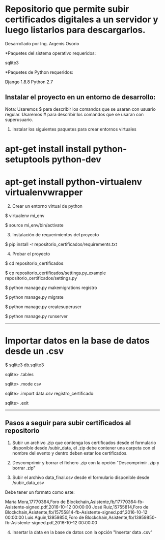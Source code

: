 # Repositorio que permite subir certificados digitales a un servidor y luego listarlos para descargarlos.

Desarrollado por Ing. Argenis Osorio

*Paquetes del sistema operativo requeridos:

sqlite3

*Paquetes de Python requeridos: 

Django 1.8.8
Python 2.7

## Instalar el proyecto en un entorno de desarrollo:

Nota:
Usaremos $ para describir los comandos que se usaran con usuario regular.
Usaremos # para describir los comandos que se usaran con superusuario. 

1) Instalar los siguientes paquetes para crear entornos virtuales

# apt-get install install python-setuptools python-dev

# apt-get install python-virtualenv virtualenvwrapper

2) Crear un entorno virtual de python

$ virtualenv mi_env

$ source mi_env/bin/activate

3) Instalación de requerimientos del proyecto

$ pip install -r repositorio_certificados/requirements.txt 

4) Probar el proyecto

$ cd repositorio_certificados

$ cp repositorio_certificados/settings.py_example repositorio_certificados/settings.py

$ python manage.py makemigrations registro

$ python manage.py migrate

$ python manage.py createsuperuser

$ python manage.py runserver

----

# Importar datos en la base de datos desde un .csv

$ sqlite3 db.sqlite3

sqlite> .tables

sqlite> .mode csv

sqlite> .import data.csv registro_certificado

sqlite> .exit

----

##  Pasos a seguir para subir certificados al repositorio

1) Subir un archivo .zip que contenga los certificados desde el formulario disponible desde /subir_data, el .zip
debe contener una carpeta con el nombre del evento y dentro deben estar los certificados.

2) Descomprimir y borrar el fichero .zip con la opción "Descomprimir .zip y borrar .zip"

3) Subir el archivo data_final.csv desde el formulario disponible desde /subir_data_csv

Debe tener un formato como este:

María Mora,17770364,Foro de Blockchain,Asistente,fb/17770364-fb-Asistente-signed.pdf,2016-10-12 00:00:00
José Ruiz,15755814,Foro de Blockchain,Asistente,fb/15755814-fb-Asistente-signed.pdf,2016-10-12 00:00:00
Luis Aguin,13959850,Foro de Blockchain,Asistente,fb/13959850-fb-Asistente-signed.pdf,2016-10-12 00:00:00

4) Insertar la data en la base de datos con la opción "Insertar data .csv"
